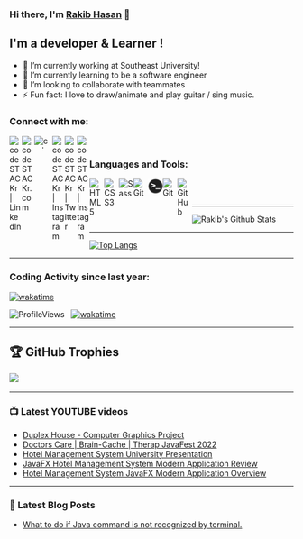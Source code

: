 ### Hi there, I'm [Rakib Hasan][linkedin] 👋

## I'm a developer & Learner !
- 🔭 I’m currently working at Southeast University!
- 🌱 I’m currently learning to be a software engineer 
- 👯 I’m looking to collaborate with teammates
- ⚡ Fun fact: I love to draw/animate and play guitar / sing music.

### Connect with me:

[<img align="left" alt="codeSTACKr | LinkedIn" width="22px" src="https://i.ibb.co/SK6QwTb/output-onlinepngtools-1.png" />][linkedin]
[<img align="left" alt="codeSTACKr.com" width="22px" src="https://i.ibb.co/QvcgqPf/Screenshot-from-2023-12-19-14-33-00.png" />][Website]

[<img align="left"  alt="codeSTACKr | YouTube" width="32px" height="22px" src="https://i.ibb.co/37f3wQH/Screenshot-from-2023-12-19-14-27-39.png" />][youtube]
[<img align="left" alt="codeSTACKr | Instagram" width="22px" src="https://i.ibb.co/qMgSnfB/facebook.png" />][Facebook]
[<img align="left" alt="codeSTACKr | Twitter" width="22px" src="https://icons-for-free.com/iconfiles/png/256/super+tiny+icons+twitter-1324450786355861298.png" />][twitter]
[<img align="left" alt="codeSTACKr | Instagram" width="22px" src="https://i.ibb.co/Q62Rkrk/insta-logo.png" />][instagram]
<br />

### Languages and Tools:

[<img align="left" alt="HTML5" width="26px" src="https://spring-petclinic.github.io/images/logo-spring.png" />][webdevplaylist]
[<img align="left" alt="CSS3" width="26px" src="https://cdn.icon-icons.com/icons2/2699/PNG/512/java_logo_icon_169577.png" />][cssplaylist]
[<img align="left" alt="Sass" width="26px" src="https://c75.gallerycdn.vsassets.io/extensions/c75/real-intellij-light/0.0.5/1683487085446/Microsoft.VisualStudio.Services.Icons.Default" />][cssplaylist]

[<img align="left" alt="Git" width="26px" src="https://i.ibb.co/g9dwptb/mysql-database-web-development-computer-software-dolphin-3f2ef1a6723e0e7faa8ac845294f02a3.png" />][webdevplaylist]
[<img align="left" alt="Git" width="26px" src="https://raw.githubusercontent.com/github/explore/80688e429a7d4ef2fca1e82350fe8e3517d3494d/topics/terminal/terminal.png" />][webdevplaylist]
[<img align="left" alt="Git" width="26px" src="https://i.ibb.co/sFd3p25/output-onlinepngtools.png" />][webdevplaylist]
[<img align="left" alt="GitHub" width="26px" src="https://i.ibb.co/0rBMZwt/github-pages-logo-repository-fork-github-86eddab19cbc3ae293ada0fe0fb9e27d.png" />][webdevplaylist]


<br /> 
<br />


---
  <img src="https://github-readme-stats.vercel.app/api?username=Rakib-Hasan-455&show_icons=true&include_all_commits=true&theme=material-palenight" alt="Rakib's Github Stats" />

---

[![Top Langs](https://github-readme-stats.vercel.app/api/top-langs/?username=Rakib-Hasan-455&theme=material-palenight&langs_count=5   )](https://github.com/Rakib-Hasan-455)


---
### Coding Activity since last year:

[![wakatime](https://wakatime.com/share/@rakib_hasan_455/6f9b5729-511a-4b69-b8d7-13ce10d18932.svg)](https://wakatime.com/share/@rakib_hasan_455/6f9b5729-511a-4b69-b8d7-13ce10d18932.svg)

![ProfileViews](https://komarev.com/ghpvc/?username=Rakib-Hasan-455&color=orange) &nbsp;
[![wakatime](https://wakatime.com/badge/user/bf42627e-8b28-4048-a8a6-85582f4c51a1.svg)](https://wakatime.com/@bf42627e-8b28-4048-a8a6-85582f4c51a1)

---

## 🏆 GitHub Trophies
![](https://github-profile-trophy.vercel.app/?username=Rakib-Hasan-455&theme=radical&no-frame=true&no-bg=false&margin-w=4)

---

### 📺 Latest YOUTUBE videos
<!-- YOUTUBE-VIDEOS-LIST:START -->
- [Duplex House - Computer Graphics Project](https://www.youtube.com/watch?v=htu6ipG21jo)
- [Doctors Care | Brain-Cache | Therap JavaFest 2022](https://www.youtube.com/watch?v=vntkXjHCAFU)
- [Hotel Management System University Presentation](https://www.youtube.com/watch?v=oVg-mhqggfs)
- [JavaFX Hotel Management System   Modern Application Review](https://www.youtube.com/watch?v=_UOMsHpJSeg)
- [Hotel Management System   JavaFX Modern Application Overview](https://www.youtube.com/watch?v=zK-ESKrwr5Y)
<!-- YOUTUBE-VIDEOS-LIST:END -->

---

### 📕 Latest Blog Posts
<!-- BLOG-POST-LIST:START -->
- [What to do if Java command is not recognized by  terminal.](https://dev.to/rakibhasan455/what-to-do-if-java-command-is-not-recognized-by-terminal-o4c)
<!-- BLOG-POST-LIST:END -->

[website]:https://sites.google.com/view/rakibul-hasan-455
[Twitter]: https://twitter.com/Rakib_Hasan_455
[youtube]:https://www.youtube.com/channel/UCW-aYxMykjrFkqGRtEwWPZg
[instagram]: https://www.instagram.com/rakibul_hasan_455
[linkedin]: https://www.linkedin.com/in/Rakibul-hasan-0455
[Facebook]: https://www.facebook.com/Rakibul.hasan.455
[webdevplaylist]:https://www.youtube.com/channel/UCZGtLTeoGSFcs0c4SlkQHHA?view_as=subscriber
[jsplaylist]:https://www.youtube.com/channel/UCZGtLTeoGSFcs0c4SlkQHHA?view_as=subscriber
[cssplaylist]: https://www.youtube.com/channel/UCZGtLTeoGSFcs0c4SlkQHHA?view_as=subscriber
[reactplaylist]: https://www.youtube.com/channel/UCZGtLTeoGSFcs0c4SlkQHHA?view_as=subscriber
